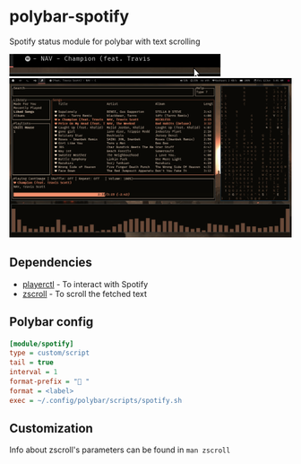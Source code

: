 # polybar-spotify
Spotify status module for polybar with text scrolling

![](screenshots/demo2.gif)
![](screenshots/demo1.gif)

## Dependencies

- [playerctl](https://github.com/altdesktop/playerctl#installing) - To interact with Spotify
- [zscroll](https://github.com/noctuid/zscroll#installation) - To scroll the fetched text

## Polybar config

```ini
[module/spotify]
type = custom/script
tail = true
interval = 1
format-prefix = " "
format = <label>
exec = ~/.config/polybar/scripts/spotify.sh
```
## Customization
Info about zscroll's parameters can be found in `man zscroll`
